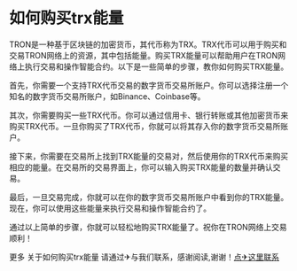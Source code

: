 # 如何购买trx能量

TRON是一种基于区块链的加密货币，其代币称为TRX。TRX代币可以用于购买和交易TRON网络上的资源，其中包括能量。购买TRX能量可以帮助用户在TRON网络上执行交易和操作智能合约。以下是一些简单的步骤，教你如何购买TRX能量。

首先，你需要一个支持TRX代币交易的数字货币交易所账户。你可以选择注册一个知名的数字货币交易所账户，如Binance、Coinbase等。

其次，你需要购买一些TRX代币。你可以通过信用卡、银行转账或其他加密货币来购买TRX代币。一旦你购买了TRX代币，你就可以将其存入你的数字货币交易所账户。

接下来，你需要在交易所上找到TRX能量的交易对，然后使用你的TRX代币来购买相应的能量。在交易所的交易界面上，你可以输入购买TRX能量的数量并确认交易。

最后，一旦交易完成，你就可以在你的数字货币交易所账户中看到你的TRX能量。现在，你可以使用这些能量来执行交易和操作智能合约了。

通过以上简单的步骤，你就可以轻松地购买TRX能量了。祝你在TRON网络上交易顺利！

更多 关于如何购买trx能量 请通过✈与我们联系，感谢阅读,谢谢！[点✈这里联系](https://www.trx.tw)